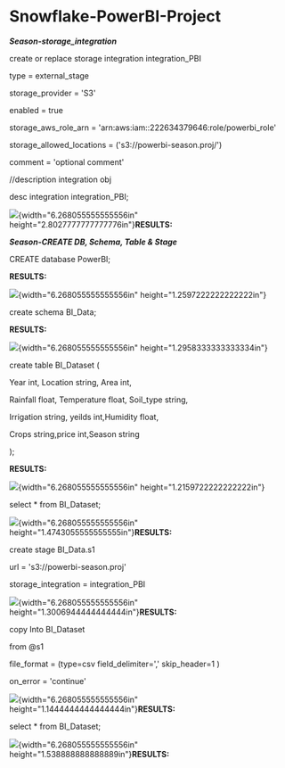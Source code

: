 # Snowflake-PowerBI-Project
***Season-storage_integration***

create or replace storage integration integration_PBI

type = external_stage

storage_provider = \'S3\'

enabled = true

storage_aws_role_arn = \'arn:aws:iam::222634379646:role/powerbi_role\'

storage_allowed_locations = (\'s3://powerbi-season.proj/\')

comment = \'optional comment\'

//description integration obj

desc integration integration_PBI;

![](./image1.png){width="6.268055555555556in"
height="2.8027777777777776in"}**RESULTS:**

***Season-CREATE DB, Schema, Table & Stage***

CREATE database PowerBI;

**RESULTS:**

![](./image2.png){width="6.268055555555556in"
height="1.2597222222222222in"}

create schema BI_Data;

**RESULTS:**

![](./image3.png){width="6.268055555555556in"
height="1.2958333333333334in"}

create table BI_Dataset (

Year int, Location string, Area int,

Rainfall float, Temperature float, Soil_type string,

Irrigation string, yeilds int,Humidity float,

Crops string,price int,Season string

);

**RESULTS:**

![](./image4.png){width="6.268055555555556in"
height="1.2159722222222222in"}

select \* from BI_Dataset;

![](./image5.png){width="6.268055555555556in"
height="1.4743055555555555in"}**RESULTS:**

create stage BI_Data.s1

url = \'s3://powerbi-season.proj\'

storage_integration = integration_PBI

![](./image6.png){width="6.268055555555556in"
height="1.3006944444444444in"}**RESULTS:**

copy Into BI_Dataset

from \@s1

file_format = (type=csv field_delimiter=\',\' skip_header=1 )

on_error = \'continue\'

![](./image7.png){width="6.268055555555556in"
height="1.1444444444444444in"}**RESULTS:**

select \* from BI_Dataset;

![](./image8.png){width="6.268055555555556in"
height="1.538888888888889in"}**RESULTS:**
